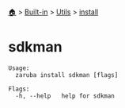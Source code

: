 <!--startTocHeader-->
[🏠](../../../README.md) > [Built-in](../../README.md) > [Utils](../README.md) > [install](README.md)
# sdkman
<!--endTocHeader-->

```
Usage:
  zaruba install sdkman [flags]

Flags:
  -h, --help   help for sdkman

```

<!--startTocSubtopic-->

<!--endTocSubtopic-->